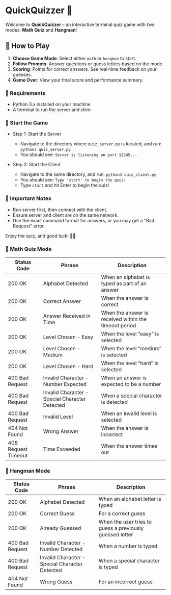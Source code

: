 # QuickQuizzer 🎉
Welcome to **QuickQuizzer** – an interactive terminal quiz game with two modes: **Math Quiz** and **Hangman**!

## 📍 How to Play 
1. **Choose Game Mode**: Select either `math` or `hangman` to start.
2. **Follow Prompts**: Answer questions or guess letters based on the mode.
3. **Scoring**: Points for correct answers. See real-time feedback on your guesses.
4. **Game Over**: View your final score and performance summary.

### 📍 Requirements 
- Python 3.x installed on your machine
- A terminal to run the server and clien

### 📍 Start the Game
- Step 1: Start the Server
    - Navigate to the directory where `quiz_server.py` is located, and run: ```python3 quiz_server.py```
    - You should see: ``` Server is listening on port 12345... ```

- Step 2: Start the Client
    - Navigate to the same directory, and run: ```python3 quiz_client.py```
    - You should see: ```Type 'start' to begin the quiz:```
    - Type `start` and hit Enter to begin the quiz!

### 📍 Important Notes
- Run server first, then connect with the client.
- Ensure server and client are on the same network.
- Use the exact command format for answers, or you may get a "Bad Request" error.

Enjoy the quiz, and good luck! 🧠✨

<!-- ------------------------------------------------------- -->
### 📍 Math Quiz Mode

| Status Code        | Phrase                                          | Description                                                  |
|--------------------|-------------------------------------------------|--------------------------------------------------------------|
| 200 OK             | Alphabet Detected                               | When an alphabet is typed as part of an answer               |
| 200 OK             | Correct Answer                                  | When the answer is correct                                   |
| 200 OK             | Answer Received in Time                         | When the answer is received within the timeout period        |
| 200 OK             | Level Chosen - Easy                             | When the level “easy” is selected                            |
| 200 OK             | Level Chosen - Medium                           | When the level “medium” is selected                          |
| 200 OK             | Level Chosen - Hard                             | When the level “hard” is selected                            |
| 400 Bad Request    | Invalid Character - Number Expected             | When an answer is expected to be a number                    |
| 400 Bad Request    | Invalid Character - Special Character Detected  | When a special character is detected                         |
| 400 Bad Request    | Invalid Level                                   | When an invalid level is selected                            |
| 404 Not Found      | Wrong Answer                                    | When the answer is incorrect                                 |
| 408 Request Timeout| Time Exceeded                                   | When the answer times out                                    |

### 📍 Hangman Mode

| Status Code        | Phrase                                          | Description                                                  |
|--------------------|-------------------------------------------------|--------------------------------------------------------------|
| 200 OK             | Alphabet Detected                               | When an alphabet letter is typed                             |
| 200 OK             | Correct Guess                                   | For a correct guess                                          |
| 200 OK             | Already Guessed                                 | When the user tries to guess a previously guessed letter     |
| 400 Bad Request    | Invalid Character - Number Detected             | When a number is typed                                       |
| 400 Bad Request    | Invalid Character - Special Character Detected  | When a special character is typed                            |
| 404 Not Found      | Wrong Guess                                     | For an incorrect guess                                       |